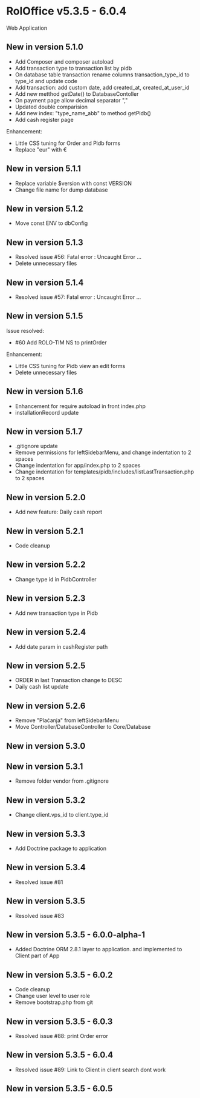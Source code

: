 # RolOffice v5.3.5 - 6.0.4

Web Application

## New in version 5.1.0

- Add Composer and composer autoload
- Add transaction type to transaction list by pidb
- On database table transaction rename columns transaction_type_id to type_id and update code
- Add transaction: add custom date, add created_at, created_at_user_id
- Add new metthod getDate() to DatabaseContoller
- On payment page allow decimal separator ","
- Updated double comparision
- Add new index: "type_name_abb" to method getPidb()
- Add cash register page

Enhancement:

- Little CSS tuning for Order and Pidb forms
- Replace "eur" with €

## New in version 5.1.1

- Replace variable $version with const VERSION
- Change file name for dump database

## New in version 5.1.2

- Move const ENV to dbConfig

## New in version 5.1.3

- Resolved issue #56: Fatal error : Uncaught Error ...
- Delete unnecessary files

## New in version 5.1.4

- Resolved issue #57: Fatal error : Uncaught Error ...

## New in version 5.1.5

Issue resolved:

- #60 Add ROLO-TIM NS to printOrder

Enhancement:

- Little CSS tuning for Pidb view an edit forms
- Delete unnecessary files

## New in version 5.1.6

- Enhancement for require autoload in front index.php
- installationRecord update

## New in version 5.1.7

- .gitignore update
- Remove permissions for leftSidebarMenu, and change indentation to 2 spaces
- Change indentation for app/index.php to 2 spaces
- Change indentation for templates/pidb/includes/listLastTransaction.php to 2 spaces

## New in version 5.2.0

- Add new feature: Daily cash report

## New in version 5.2.1

- Code cleanup

## New in version 5.2.2

- Change type id in PidbController

## New in version 5.2.3

- Add new transaction type in Pidb

## New in version 5.2.4

- Add date param in cashRegister path

## New in version 5.2.5

- ORDER in last Transaction change to DESC
- Daily cash list update

## New in version 5.2.6

- Remove "Plaćanja" from leftSidebarMenu
- Move Controller/DatabaseController to Core/Database

## New in version 5.3.0

## New in version 5.3.1

- Remove folder vendor from .gitignore

## New in version 5.3.2

- Change client.vps_id to client.type_id

## New in version 5.3.3

- Add Doctrine package to application

## New in version 5.3.4

- Resolved issue #81 

## New in version 5.3.5

- Resolved issue #83

## New in version 5.3.5 - 6.0.0-alpha-1

- Added Doctrine ORM 2.8.1 layer to application. and implemented to Client part of App

## New in version 5.3.5 - 6.0.2

- Code cleanup
- Change user level to user role
- Remove bootstrap.php from git

## New in version 5.3.5 - 6.0.3

- Resolved issue #88: print Order error

## New in version 5.3.5 - 6.0.4

- Resolved issue #89: Link to Client in client search dont work

## New in version 5.3.5 - 6.0.5

